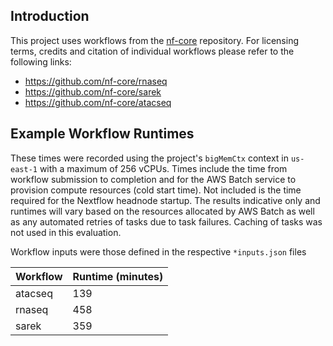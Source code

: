 ## Introduction

This project uses workflows from the [nf-core](https://nf-co.re/) repository. For licensing terms, credits and citation of individual
workflows please refer to the following links:

* https://github.com/nf-core/rnaseq
* https://github.com/nf-core/sarek
* https://github.com/nf-core/atacseq

## Example Workflow Runtimes

These times were recorded using the project's `bigMemCtx` context in `us-east-1` with a maximum of 256 vCPUs. Times include the time from workflow submission
to completion and for the AWS Batch service to provision compute resources (cold start time). Not included is the time required for the Nextflow headnode startup.
The results indicative only and runtimes will vary based on the resources allocated by AWS Batch as well as any automated retries
of tasks due to task failures. Caching of tasks was not used in this evaluation.

Workflow inputs were those defined in the respective `*inputs.json` files


| Workflow | Runtime (minutes) |
| -------- | ----------------- |
| atacseq | 139 |
| rnaseq | 458 |
| sarek | 359 |
